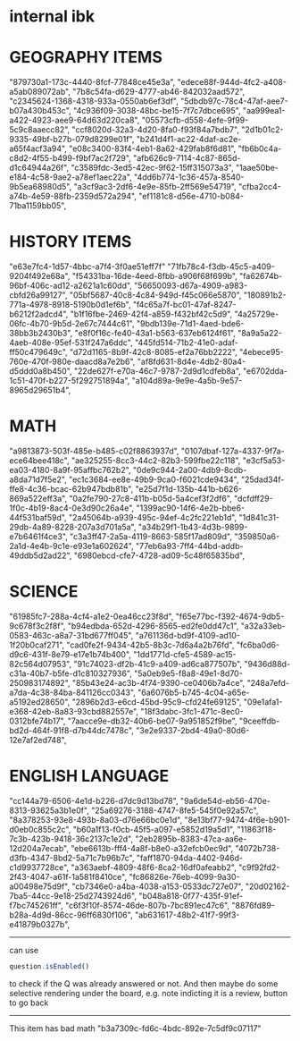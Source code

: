 # internal ibk

# GEOGRAPHY ITEMS

"879730a1-173c-4440-8fcf-77848ce45e3a",
"edece88f-944d-4fc2-a408-a5ab089072ab",
"7b8c54fa-d629-4777-ab46-842032aad572",
"c2345624-1368-4318-933a-0550ab6ef3df",
"5dbdb97c-78c4-47af-aee7-b07a430b453c",
"4c936f09-3038-48bc-be15-7f7c7dbce695",
"aa999ea1-a422-4923-aee9-64d63d220ca8",
"05573cfb-d558-4efe-9f99-5c9c8aaecc82",
"ccf8020d-32a3-4d20-8fa0-f93f84a7bdb7",
"2d1b01c2-9335-49bf-b27b-079d8299e01f",
"b241d4f1-ac22-4daf-ac2e-a65f4acf3a94",
"e08c3400-83f4-4eb1-8a62-429fab8f6d81",
"fb6b0c4a-c8d2-4f55-b499-f9bf7ac2f729",
"afb626c9-7114-4c87-865d-d1c64944a26f",
"c3589fdc-3ed5-42ec-9f62-15ff315073a3",
"1aae50be-e184-4c58-9ae2-a78ef1aec22a",
"4dd6b774-1c36-457a-8540-9b5ea68980d5",
"a3cf9ac3-2df6-4e9e-85fb-2ff569e54719",
"cfba2cc4-a74b-4e59-88fb-2359d572a294",
"ef1181c8-d56e-4710-b084-71ba1159bb05",

# HISTORY ITEMS

"e63e7fc4-1d57-4bbc-a7f4-3f0ae51eff7f"
"71fb78c4-f3db-45c5-a409-9204f492e68a",
"f54331ba-16de-4eed-8fbb-a906f68f699b",
"fa62674b-96bf-406c-ad12-a2621a1c60dd",
"56650093-d67a-4909-a983-cbfd26a99127",
"05bf5687-40c8-4c84-949d-f45c066e5870",
"180891b2-771a-4978-8918-5190b0d1ef6b",
"f4c65a7f-bc01-47af-8247-b6212f2adcd4",
"b1f16fbe-2469-42f4-a859-f432bf42c5d9",
"4a25729e-06fc-4b70-9b5d-2e67c7444c61",
"9bdb139e-71d1-4aed-bde6-38bb3b2430b3",
"e8f0f16c-fe40-43a1-b563-637eb6124f61",
"8a9a5a22-4aeb-408e-95ef-531f247a6ddc",
"445fd514-71b2-41e0-adaf-ff50c479649c",
"d72d1165-8b9f-42c8-8085-ef2a76bb2222",
"4ebece95-760e-470f-980e-daacd8a7e2b6",
"af8fd631-8d4e-4db2-80a4-d5ddd0a8b450",
"22de627f-e70a-46c7-9787-2d9d1cdfeb8a",
"e6702dda-1c51-470f-b227-5f292751894a",
"a104d89a-9e9e-4a5b-9e57-8965d29651b4",

# MATH 

"a9813873-503f-485e-b485-c02f8863937d",
"0107dbaf-127a-4337-9f7a-ece64bee418c",
"ae325255-8cc3-44c2-82b3-599fbe22c118",
"e3cf5a53-ea03-4180-8a9f-95affbc762b2",
"0de9c944-2a00-4db9-8cdb-a8da71d7f5e2",
"ec1c3684-ee8e-49b9-9ca0-f6021cde9434",
"25dad34f-ffe8-4c36-bcac-62b947bdb81b",
"e25d7f1d-135b-441b-b626-869a522eff3a",
"0a2fe790-27c8-411b-b05d-5a4cef3f2df6",
"dcfdff29-1f0c-4b19-8ac4-0e3d90c26a4e",
"1399ac90-14f6-4e2b-bbe6-44f531baf59d",
"2a45064b-a939-495c-94ef-4c2fc221eb1d",
"1d841c31-29db-4a89-8228-207a3d701a5a",
"a34b29f1-1b43-4d3b-9899-e7b6461f4ce3",
"c3a3ff47-2a5a-4119-8663-585f17ad809d",
"359850a6-2a1d-4e4b-9c1e-e93e1a602624",
"77eb6a93-7ff4-44bd-addb-49ddb5d2ad22",
"6980ebcd-cfe7-4728-ad09-5c48f65835bd",

# SCIENCE

"61985fc7-288a-4cf4-a1e2-0ea46cc23f8d",
"f65e77bc-f392-4674-9db5-9c678f3c2f8f",
"b94edbda-652d-4296-8565-ed2fe0dd47c1",
"a32a33eb-0583-463c-a8a7-31bd677ff045",
"a761136d-bd9f-4109-ad10-1f20b0caf271",
"cad0fe2f-9434-42b5-8b3c-7d6a4a2b76fd",
"fc6ba0d6-d9c6-431f-8e79-e17e1b74b400",
"1dd1771d-cfe5-4589-ac15-82c564d07953",
"91c74023-df2b-41c9-a409-ad6ca877507b",
"9436d88d-c31a-40b7-b5fe-d1c810327936",
"5a0eb9e5-f8a8-49e1-8d70-250983174892",
"85b43e24-ac3b-4f74-9390-ce0406b7a4ce",
"248a7efd-a7da-4c38-84ba-841126cc0343",
"6a6076b5-b745-4c04-a65e-a5192ed28650",
"2896b2d3-e6cd-45bd-95c9-cfd24fe69125",
"09e1afa1-e368-42eb-8a83-93cbd882557e",
"18f3dabc-3fc1-471c-8ec0-0312bfe74b17",
"7aacce9e-db32-40b6-be07-9a951852f9be",
"9ceeffdb-bd2d-464f-91f8-d7b44dc7478c",
"3e2e9337-2bd4-49a0-80d6-12e7af2ed748",

# ENGLISH LANGUAGE

"cc144a79-6506-4e1d-b226-d7dc9d13bd78",
"9a6de54d-eb56-470e-8313-93625a3b1e0f",
"25a69276-3188-4747-8fe5-545f0e92a57c",
"8a378253-93e8-493b-8a03-d76e66bc0e1d",
"8e13bf77-9474-4f6e-b901-d0eb0c855c2c",
"b60a1f13-f0cb-45f5-a097-e5852d19a5d1",
"11863f18-7c3b-423b-9418-36c2137c1e2d",
"2eb2895b-8383-47ca-aa6e-12d204a7ecab",
"ebe6613b-fff4-4a8f-b8e0-a32efcb0ec9d",
"4072b738-d3fb-4347-8bd2-5a71c7b96b7c",
"faff1870-94da-4402-946d-c1d9937728ce",
"a363aebf-4809-48f6-8ca2-16df0afeabb2",
"c9f92fd2-2f43-4047-a61f-1a581f8410ce",
"fc86826e-76eb-4099-9a30-a00498e75d9f",
"cb7346e0-a4ba-4038-a153-0533dc727e07",
"20d02162-7ba5-44cc-9e18-25d2743924d6",
"b048a818-0f77-435f-91ef-f7bc745261ff",
"c6f3f10f-8574-46de-807b-7bc891ec47c6",
"8876fd89-b28a-4d9d-86cc-96ff6830f106",
"ab631617-48b2-41f7-99f3-e41879b0327b",





-------------


can use 
```js
question.isEnabled()
```

to check if the Q was already answered or not.
And then maybe do some selective rendering under the board, 
e.g. note indicting it is a review, button to go back



-----

This item has bad math
"b3a7309c-fd6c-4bdc-892e-7c5df9c07117"